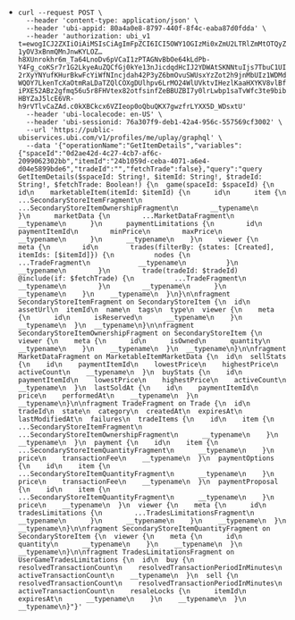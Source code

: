- ```
  curl --request POST \
    --header 'content-type: application/json' \
    --header 'ubi-appid: 80a4a0e8-8797-440f-8f4c-eaba87d0fdda' \
    --header 'authorization: ubi_v1 t=ewogICJ2ZXIiOiAiMSIsCiAgImFpZCI6ICI5OWY1OGIzMi0xZmU2LTRlZmMtOTQyZi0xNDNjZTc3OWZhYzIiLAogICJlbnYiOiAiUHJvZCIsCiAgInNpZCI6ICI3NmEzMDdmOS1kZWIxLTQyYTQtOTU2Yy01NTc1NjljZjMwMDIiLAogICJ0eXAiOiAiSldFIiwKICAiZW5jIjogIkExMjhDQkMiLAogICJpdiI6ICJLV3hzYmhuektCQnhMLWJESmMyM0NBIiwKICAiaW50IjogIkhTMjU2IiwKICAia2lkIjogIjYxOWUxYTBiLTMzMTYtNDdjNi1iMTA0LWNhMDdkOTljZWFjNiIKfQ.RXeeGkh4_D8CheM7WsTo1oFjN5_dvKx3yBfSzVOegD0LGmfTc5jozeuFmRSkkoy6f3aAeQNZlytn87FpHyvnV9VMa1D5WX7Ugg74u6XiuATBxWFcxaLRotaLlVc-1yOV3xBnmQMnJnwKYLOZ…h8XUnrokhr6m_Ta64LnoDv6pVCaI1zPTAGNvBbOe64kLdPb-Y4Fg_coKSr7r1G2LkyeAuZQCfGj0kYe13nJicdqdHcIJ2YDWAtSKNNtuIjs7TbuC1UIyRHljw9wjmNWGpF2kGpfh-2rXyYNYufKHurBkwFcYiWfNIncjdah42P3yZ6bmOvuSWUsxYzZot2h9jnMbUIz1WDMdfSmcMCyLGLmBLTmYiO_QYfa74kmkSwMlL01K0h_JUMoe4F0j-WQOY7LkenTcXaOtmRaLDaTZQlCOXgDUlhpv6LrMO24WlUVktvIHezlKaaHXYKV8vlBf-iPXE52ABz2gfmq56u5r8FHVtex82otfsinfZeBBUZBI7y0lrLwbp1saTvWfc3te9bibf1vDszy3O9c_A5Zcdge60B_V8T3ZKD2T6b6MmWY3b537gXgnVNeR-HBYZaJ5lcE6VR-h9rVTlvCaZAd.c0kXBCkcx6VZIeop0oQbuQKX7gwzfrLYXX5D_WDsxtU'
    --header 'ubi-localecode: en-US' \
    --header 'ubi-sessionid: 76a307f9-deb1-42a4-956c-557569cf3002' \
    --url 'https://public-ubiservices.ubi.com/v1/profiles/me/uplay/graphql' \
    --data '{"operationName":"GetItemDetails","variables":{"spaceId":"0d2ae42d-4c27-4cb7-af6c-2099062302bb","itemId":"24b1059d-ceba-4071-a6e4-d04e5899bde6","tradeId":"","fetchTrade":false},"query":"query GetItemDetails($spaceId: String!, $itemId: String!, $tradeId: String!, $fetchTrade: Boolean!) {\n  game(spaceId: $spaceId) {\n    id\n    marketableItem(itemId: $itemId) {\n      id\n      item {\n        ...SecondaryStoreItemFragment\n        ...SecondaryStoreItemOwnershipFragment\n        __typename\n      }\n      marketData {\n        ...MarketDataFragment\n        __typename\n      }\n      paymentLimitations {\n        id\n        paymentItemId\n        minPrice\n        maxPrice\n        __typename\n      }\n      __typename\n    }\n    viewer {\n      meta {\n        id\n        trades(filterBy: {states: [Created], itemIds: [$itemId]}) {\n          nodes {\n            ...TradeFragment\n            __typename\n          }\n          __typename\n        }\n        trade(tradeId: $tradeId) @include(if: $fetchTrade) {\n          ...TradeFragment\n          __typename\n        }\n        __typename\n      }\n      __typename\n    }\n    __typename\n  }\n}\n\nfragment SecondaryStoreItemFragment on SecondaryStoreItem {\n  id\n  assetUrl\n  itemId\n  name\n  tags\n  type\n  viewer {\n    meta {\n      id\n      isReserved\n      __typename\n    }\n    __typename\n  }\n  __typename\n}\n\nfragment SecondaryStoreItemOwnershipFragment on SecondaryStoreItem {\n  viewer {\n    meta {\n      id\n      isOwned\n      quantity\n      __typename\n    }\n    __typename\n  }\n  __typename\n}\n\nfragment MarketDataFragment on MarketableItemMarketData {\n  id\n  sellStats {\n    id\n    paymentItemId\n    lowestPrice\n    highestPrice\n    activeCount\n    __typename\n  }\n  buyStats {\n    id\n    paymentItemId\n    lowestPrice\n    highestPrice\n    activeCount\n    __typename\n  }\n  lastSoldAt {\n    id\n    paymentItemId\n    price\n    performedAt\n    __typename\n  }\n  __typename\n}\n\nfragment TradeFragment on Trade {\n  id\n  tradeId\n  state\n  category\n  createdAt\n  expiresAt\n  lastModifiedAt\n  failures\n  tradeItems {\n    id\n    item {\n      ...SecondaryStoreItemFragment\n      ...SecondaryStoreItemOwnershipFragment\n      __typename\n    }\n    __typename\n  }\n  payment {\n    id\n    item {\n      ...SecondaryStoreItemQuantityFragment\n      __typename\n    }\n    price\n    transactionFee\n    __typename\n  }\n  paymentOptions {\n    id\n    item {\n      ...SecondaryStoreItemQuantityFragment\n      __typename\n    }\n    price\n    transactionFee\n    __typename\n  }\n  paymentProposal {\n    id\n    item {\n      ...SecondaryStoreItemQuantityFragment\n      __typename\n    }\n    price\n    __typename\n  }\n  viewer {\n    meta {\n      id\n      tradesLimitations {\n        ...TradesLimitationsFragment\n        __typename\n      }\n      __typename\n    }\n    __typename\n  }\n  __typename\n}\n\nfragment SecondaryStoreItemQuantityFragment on SecondaryStoreItem {\n  viewer {\n    meta {\n      id\n      quantity\n      __typename\n    }\n    __typename\n  }\n  __typename\n}\n\nfragment TradesLimitationsFragment on UserGameTradesLimitations {\n  id\n  buy {\n    resolvedTransactionCount\n    resolvedTransactionPeriodInMinutes\n    activeTransactionCount\n    __typename\n  }\n  sell {\n    resolvedTransactionCount\n    resolvedTransactionPeriodInMinutes\n    activeTransactionCount\n    resaleLocks {\n      itemId\n      expiresAt\n      __typename\n    }\n    __typename\n  }\n  __typename\n}"}'
  ```
